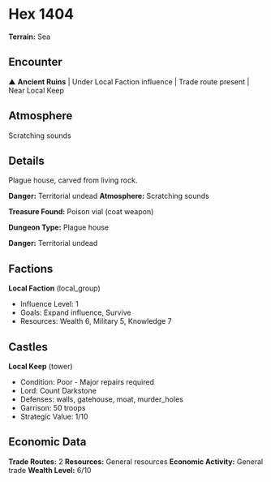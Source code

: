# Hex 1404

**Terrain:** Sea

## Encounter
▲ **Ancient Ruins** | Under Local Faction influence | Trade route present | Near Local Keep

## Atmosphere
Scratching sounds

## Details
Plague house, carved from living rock.

**Danger:** Territorial undead
**Atmosphere:** Scratching sounds

**Treasure Found:** Poison vial (coat weapon)


**Dungeon Type:** Plague house

**Danger:** Territorial undead

## Factions
**Local Faction** (local_group)
- Influence Level: 1
- Goals: Expand influence, Survive
- Resources: Wealth 6, Military 5, Knowledge 7

## Castles
**Local Keep** (tower)
- Condition: Poor - Major repairs required
- Lord: Count Darkstone
- Defenses: walls, gatehouse, moat, murder_holes
- Garrison: 50 troops
- Strategic Value: 1/10

## Economic Data
**Trade Routes:** 2
**Resources:** General resources
**Economic Activity:** General trade
**Wealth Level:** 6/10
